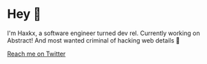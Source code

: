 # Hey 👋

I'm Haxkx, a software engineer turned dev rel. Currently working on Abstract! And most wanted criminal of hacking web details 🫰

[Reach me on Twitter](https://twitter.com/)
